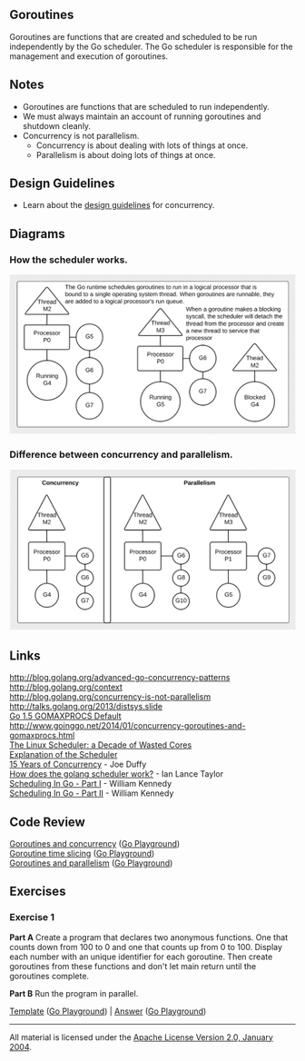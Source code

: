 ## Goroutines

Goroutines are functions that are created and scheduled to be run independently by the Go scheduler. The Go scheduler is responsible for the management and execution of goroutines.

## Notes

* Goroutines are functions that are scheduled to run independently.
* We must always maintain an account of running goroutines and shutdown cleanly.
* Concurrency is not parallelism.
	* Concurrency is about dealing with lots of things at once.
	* Parallelism is about doing lots of things at once.

## Design Guidelines

* Learn about the [design guidelines](../../#concurrent-software-design) for concurrency.

## Diagrams

### How the scheduler works.

![Ardan Labs](scheduler.png)

### Difference between concurrency and parallelism.

![Ardan Labs](parallel.png)

## Links

http://blog.golang.org/advanced-go-concurrency-patterns  
http://blog.golang.org/context  
http://blog.golang.org/concurrency-is-not-parallelism  
http://talks.golang.org/2013/distsys.slide  
[Go 1.5 GOMAXPROCS Default](https://docs.google.com/document/d/1At2Ls5_fhJQ59kDK2DFVhFu3g5mATSXqqV5QrxinasI/edit)  
http://www.goinggo.net/2014/01/concurrency-goroutines-and-gomaxprocs.html  
[The Linux Scheduler: a Decade of Wasted Cores](http://www.ece.ubc.ca/~sasha/papers/eurosys16-final29.pdf)  
[Explanation of the Scheduler](https://news.ycombinator.com/item?id=12460807)  
[15 Years of Concurrency](http://joeduffyblog.com/2016/11/30/15-years-of-concurrency/) - Joe Duffy  
[How does the golang scheduler work?](https://www.quora.com/How-does-the-golang-scheduler-work/answer/Ian-Lance-Taylor) - Ian Lance Taylor  
[Scheduling In Go - Part I](https://www.ardanlabs.com/blog/2018/08/scheduling-in-go-part1.html) - William Kennedy  
[Scheduling In Go - Part II](https://www.ardanlabs.com/blog/2018/08/scheduling-in-go-part2.html) - William Kennedy

## Code Review

[Goroutines and concurrency](example1/example1.go) ([Go Playground](https://play.golang.org/p/4n6G3uRDc83))  
[Goroutine time slicing](example2/example2.go) ([Go Playground](https://play.golang.org/p/IKQ7kUf6EeJ))  
[Goroutines and parallelism](example3/example3.go) ([Go Playground](https://play.golang.org/p/ybZ84UcLW81))  

## Exercises

### Exercise 1

**Part A** Create a program that declares two anonymous functions. One that counts down from 100 to 0 and one that counts up from 0 to 100. Display each number with an unique identifier for each goroutine. Then create goroutines from these functions and don't let main return until the goroutines complete.

**Part B** Run the program in parallel.

[Template](exercises/template1/template1.go) ([Go Playground](https://play.golang.org/p/O0FB2gd6-7d)) | 
[Answer](exercises/exercise1/exercise1.go) ([Go Playground](https://play.golang.org/p/uZlHjwf2CXY))
___
All material is licensed under the [Apache License Version 2.0, January 2004](http://www.apache.org/licenses/LICENSE-2.0).
